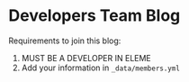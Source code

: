 # Developers Team Blog

Requirements to join this blog:

1. MUST BE A DEVELOPER IN ELEME
2. Add your information in `_data/members.yml`
